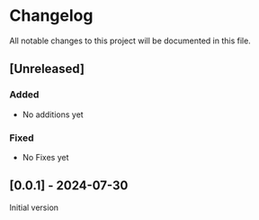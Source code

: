 # Changelog

All notable changes to this project will be documented in this file.

## [Unreleased]

### Added

- No additions yet

### Fixed

- No Fixes yet

## [0.0.1] - 2024-07-30

Initial version